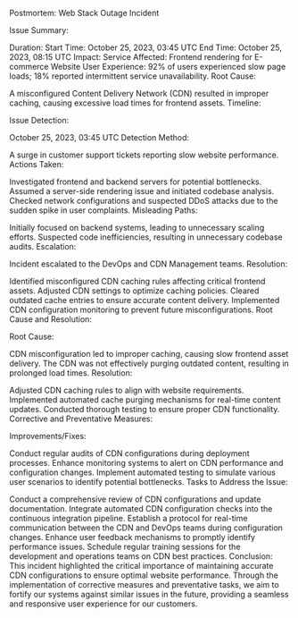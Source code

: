 Postmortem: Web Stack Outage Incident

Issue Summary:

Duration:
Start Time: October 25, 2023, 03:45 UTC
End Time: October 25, 2023, 08:15 UTC
Impact:
Service Affected: Frontend rendering for E-commerce Website
User Experience: 92% of users experienced slow page loads; 18% reported intermittent service unavailability.
Root Cause:

A misconfigured Content Delivery Network (CDN) resulted in improper caching, causing excessive load times for frontend assets.
Timeline:

Issue Detection:

October 25, 2023, 03:45 UTC
Detection Method:

A surge in customer support tickets reporting slow website performance.
Actions Taken:

Investigated frontend and backend servers for potential bottlenecks.
Assumed a server-side rendering issue and initiated codebase analysis.
Checked network configurations and suspected DDoS attacks due to the sudden spike in user complaints.
Misleading Paths:

Initially focused on backend systems, leading to unnecessary scaling efforts.
Suspected code inefficiencies, resulting in unnecessary codebase audits.
Escalation:

Incident escalated to the DevOps and CDN Management teams.
Resolution:

Identified misconfigured CDN caching rules affecting critical frontend assets.
Adjusted CDN settings to optimize caching policies.
Cleared outdated cache entries to ensure accurate content delivery.
Implemented CDN configuration monitoring to prevent future misconfigurations.
Root Cause and Resolution:

Root Cause:

CDN misconfiguration led to improper caching, causing slow frontend asset delivery.
The CDN was not effectively purging outdated content, resulting in prolonged load times.
Resolution:

Adjusted CDN caching rules to align with website requirements.
Implemented automated cache purging mechanisms for real-time content updates.
Conducted thorough testing to ensure proper CDN functionality.
Corrective and Preventative Measures:

Improvements/Fixes:

Conduct regular audits of CDN configurations during deployment processes.
Enhance monitoring systems to alert on CDN performance and configuration changes.
Implement automated testing to simulate various user scenarios to identify potential bottlenecks.
Tasks to Address the Issue:

Conduct a comprehensive review of CDN configurations and update documentation.
Integrate automated CDN configuration checks into the continuous integration pipeline.
Establish a protocol for real-time communication between the CDN and DevOps teams during configuration changes.
Enhance user feedback mechanisms to promptly identify performance issues.
Schedule regular training sessions for the development and operations teams on CDN best practices.
Conclusion:
This incident highlighted the critical importance of maintaining accurate CDN configurations to ensure optimal website performance. Through the implementation of corrective measures and preventative tasks, we aim to fortify our systems against similar issues in the future, providing a seamless and responsive user experience for our customers.





